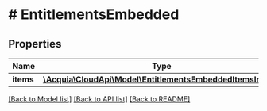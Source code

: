 # # EntitlementsEmbedded

## Properties

Name | Type | Description | Notes
------------ | ------------- | ------------- | -------------
**items** | [**\Acquia\CloudApi\Model\EntitlementsEmbeddedItemsInner[]**](EntitlementsEmbeddedItemsInner.md) |  | [optional]

[[Back to Model list]](../../README.md#models) [[Back to API list]](../../README.md#endpoints) [[Back to README]](../../README.md)
